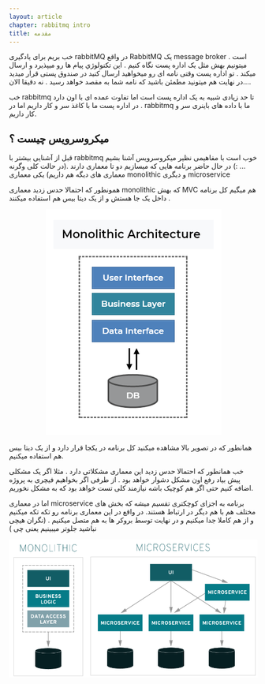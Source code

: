 ```yaml
---
layout: article
chapter: rabbitmq intro
title: مقدمه 
---
```

خب بریم برای یادگیری rabbitMQ
در واقع RabbitMQ یک message broker است . میتونیم بهش مثل یک اداره پست نگاه کنیم . این تکنولوژي پیام ها رو میپذیرد و ارسال میکند .
تو اداره پست وقتی نامه ای رو میخواهید ارسال کنید در صندوق پستی قرار میدید در نهایت هم میتونید مطم‍‍ئن باشید که نامه شما به مقصد خواهد رسید . نه دقیقا الان....

خب rabbitmq تا حد زیادی شبیه به یک اداره پست است اما تفاوت عمده ای با اون دارد .
در اداره پست ما با کاغذ سر و کار داریم اما در rabbitmq ما با داده های باینری سر و کار داریم.


## میکروسرویس چیست ؟
قبل از آشنایی بیشتر با rabbitmq خوب است با مفاهیمی نظیر میکروسرویس آشنا بشیم ... :)
در حال حاضر برنامه هایی که میسازیم دو تا معماری دارند .(در حالت کلی وگرنه معماری های دیگه هم داریم)
یکی معماری monolithic و دیگری microservice


همونطور که احتمالا حدس زدید معماری  monolithic که بهش MVC هم میگیم کل برنامه داخل یک جا هستش و از یک دیتا بیس هم استفاده میکنند .
<center><img src="images/micro1.png"></center>

همانطور که در تصویر بالا مشاهده میکنید کل برنامه در یکجا قرار دارد و از یک دیتا بیس هم استفاده میکنیم.


خب همانطور که احتمالا حدس زدید این معماری مشکلاتی دارد . مثلا اگر یک مشکلی پیش بیاد رفع اون مشکل دشوار خواهد بود . از طرفی اگر بخواهیم فیچری به پروژه اضافه کنیم حتی اگر هم کوچیک باشه نیازمند کلی تست خواهد بود که به مشکل نخوریم.


اما در معماری microservice برنامه به اجزای کوچکتری تقسیم میشه که بخش های مختلف هم با هم دیگر در ارتباط هستند.
در واقع در این معماری برنامه رو تکه تکه میکنیم و از هم کاملا جدا میکنیم و در نهایت توسط بروکر ها به هم متصل میکنیم . (نگران هیچی نباشید جلوتر میبینیم یعنی چی )

<center><img src="images/micro2.png"></center>




